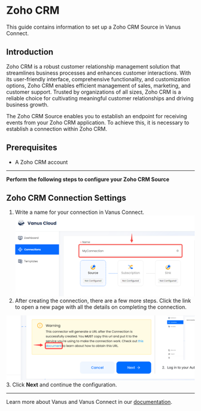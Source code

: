 # Zoho CRM

This guide contains information to set up a Zoho CRM Source in Vanus Connect.

## Introduction

Zoho CRM is a robust customer relationship management solution that streamlines business processes and enhances customer interactions. With its user-friendly interface, comprehensive functionality, and customization options, Zoho CRM enables efficient management of sales, marketing, and customer support. Trusted by organizations of all sizes, Zoho CRM is a reliable choice for cultivating meaningful customer relationships and driving business growth.

The Zoho CRM Source enables you to establish an endpoint for receiving events from your Zoho CRM application. To achieve this, it is necessary to establish a connection within Zoho CRM.

## Prerequisites

- A Zoho CRM account

---

**Perform the following steps to configure your Zoho CRM Source**

## Zoho CRM Connection Settings

1. Write a name for your connection in Vanus Connect.
   ![](images/1.png)
2. After creating the connection, there are a few more steps. Click the link to open a new page with all the details on completing the connection.

![](images/warning.png)
3. Click **Next** and continue the configuration.

---

Learn more about Vanus and Vanus Connect in our [documentation](https://docs.vanus.ai).
